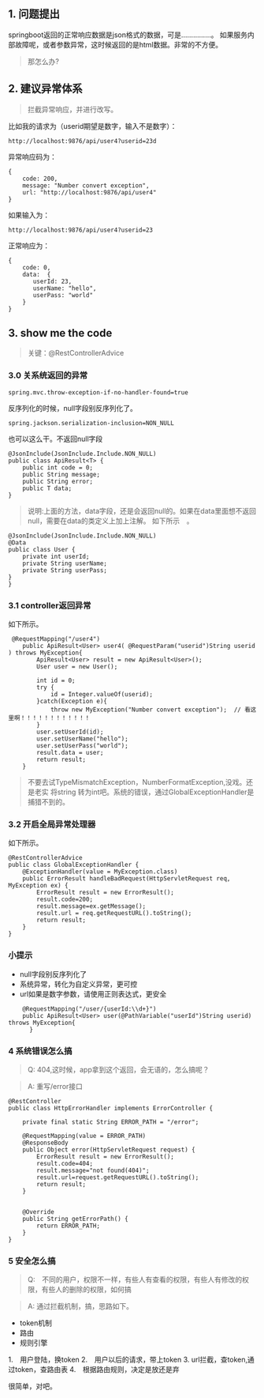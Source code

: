 ## 1. 问题提出
springboot返回的正常响应数据是json格式的数据，可是……………。
如果服务内部故障呢，或者参数异常，这时候返回的是html数据。非常的不方便。

> 那怎么办?

## 2. 建议异常体系
> 拦截异常响应，并进行改写。

比如我的请求为（userid期望是数字，输入不是数字）：

```
http://localhost:9876/api/user4?userid=23d
```

异常响应码为：

```
{
    code: 200,
    message: "Number convert exception",
    url: "http://localhost:9876/api/user4"
}
```

如果输入为：

```
http://localhost:9876/api/user4?userid=23
```
正常响应为：
```
{
    code: 0,
    data:  {
       userId: 23,
       userName: "hello",
       userPass: "world"
    }
}
```

## 3. show me the code

> 关键：@RestControllerAdvice

### 3.0 关系统返回的异常

```
spring.mvc.throw-exception-if-no-handler-found=true
```

反序列化的时候，null字段别反序列化了。
```
spring.jackson.serialization-inclusion=NON_NULL
```
也可以这么干。不返回null字段
```
@JsonInclude(JsonInclude.Include.NON_NULL)
public class ApiResult<T> {
    public int code = 0;
    public String message;
    public String error;
    public T data;
}
```

> 说明:上面的方法，data字段，还是会返回null的。如果在data里面想不返回null，需要在data的类定义上加上注解。
如下所示　。

```$xslt
@JsonInclude(JsonInclude.Include.NON_NULL)
@Data
public class User {
    private int userId;
    private String userName;
    private String userPass;
}
}
```


### 3.1 controller返回异常
如下所示。


```
 @RequestMapping("/user4")
    public ApiResult<User> user4( @RequestParam("userid")String userid ) throws MyException{
        ApiResult<User> result = new ApiResult<User>();
        User user = new User();

        int id = 0;
        try {
            id = Integer.valueOf(userid);
        }catch(Exception e){
            throw new MyException("Number convert exception");  // 看这里啊！！！！！！！！！！！！
        }
        user.setUserId(id);
        user.setUserName("hello");
        user.setUserPass("world");
        result.data = user;
        return result;
    }
```

> 不要去试TypeMismatchException，NumberFormatException,没戏。还是老实
将string 转为int吧。系统的错误，通过GlobalExceptionHandler是捕猎不到的。

### 3.2 开启全局异常处理器
如下所示。
```
@RestControllerAdvice
public class GlobalExceptionHandler {
    @ExceptionHandler(value = MyException.class)
    public ErrorResult handleBadRequest(HttpServletRequest req, MyException ex) {
        ErrorResult result = new ErrorResult();
        result.code=200;
        result.message=ex.getMessage();
        result.url = req.getRequestURL().toString();
        return result;
    }
}
```

### 小提示
- null字段别反序列化了
- 系统异常，转化为自定义异常，更可控
- url如果是数字参数，请使用正则表达式，更安全

>
```
    @RequestMapping("/user/{userId:\\d+}")
    public ApiResult<User> user(@PathVariable("userId")String userid) throws MyException{
      }
```

### 4 系统错误怎么搞
> Q: 404,这时候，app拿到这个返回，会无语的，怎么搞呢？


> A: 重写/error接口
```$xslt
@RestController
public class HttpErrorHandler implements ErrorController {

    private final static String ERROR_PATH = "/error";

    @RequestMapping(value = ERROR_PATH)
    @ResponseBody
    public Object error(HttpServletRequest request) {
        ErrorResult result = new ErrorResult();
        result.code=404;
        result.message="not found(404)";
        result.url=request.getRequestURL().toString();
        return result;
    }


    @Override
    public String getErrorPath() {
        return ERROR_PATH;
    }
}
```

### 5 安全怎么搞
> Q:　不同的用户，权限不一样，有些人有查看的权限，有些人有修改的权限，有些人的删除的权限，如何搞

> A: 通过拦截机制，搞，思路如下。

* token机制
* 路由
* 规则引擎

1.　用户登陆，换token
2.　用户以后的请求，带上token
3.  url拦截，查token,通过token，查路由表
4.　根据路由规则，决定是放还是弃

很简单，对吧。

